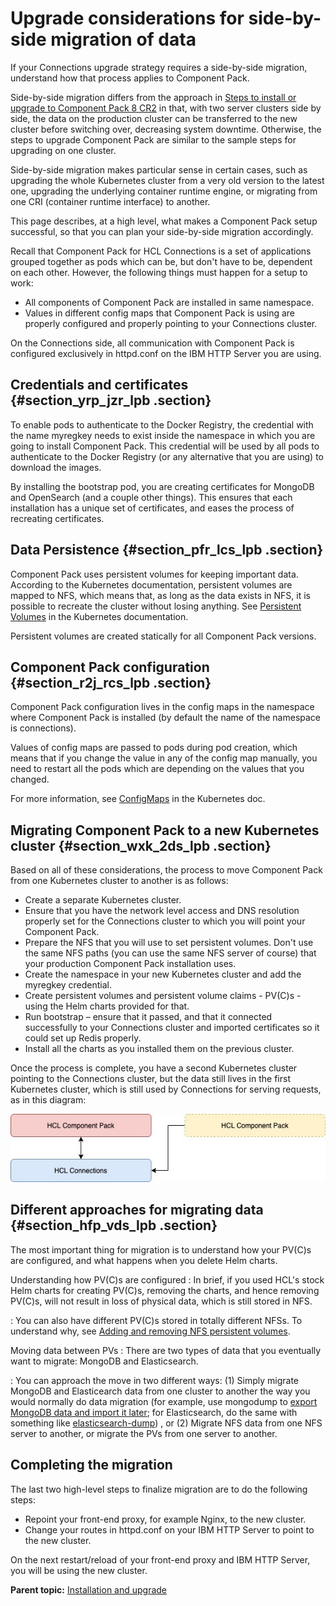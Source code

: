 # Upgrade considerations for side-by-side migration of data 

If your Connections upgrade strategy requires a side-by-side migration, understand how that process applies to Component Pack.

Side-by-side migration differs from the approach in [Steps to install or upgrade to Component Pack 8 CR2](cp_install_services_tasks.md) in that, with two server clusters side by side, the data on the production cluster can be transferred to the new cluster before switching over, decreasing system downtime. Otherwise, the steps to upgrade Component Pack are similar to the sample steps for upgrading on one cluster.

Side-by-side migration makes particular sense in certain cases, such as upgrading the whole Kubernetes cluster from a very old version to the latest one, upgrading the underlying container runtime engine, or migrating from one CRI \(container runtime interface\) to another.

This page describes, at a high level, what makes a Component Pack setup successful, so that you can plan your side-by-side migration accordingly.

Recall that Component Pack for HCL Connections is a set of applications grouped together as pods which can be, but don't have to be, dependent on each other. However, the following things must happen for a setup to work:

-   All components of Component Pack are installed in same namespace.
-   Values in different config maps that Component Pack is using are properly configured and properly pointing to your Connections cluster.

On the Connections side, all communication with Component Pack is configured exclusively in httpd.conf on the IBM HTTP Server you are using.

## Credentials and certificates {#section_yrp_jzr_lpb .section}

To enable pods to authenticate to the Docker Registry, the credential with the name myregkey needs to exist inside the namespace in which you are going to install Component Pack. This credential will be used by all pods to authenticate to the Docker Registry \(or any alternative that you are using\) to download the images.

By installing the bootstrap pod, you are creating certificates for MongoDB and OpenSearch \(and a couple other things\). This ensures that each installation has a unique set of certificates, and eases the process of recreating certificates.

## Data Persistence {#section_pfr_lcs_lpb .section}

Component Pack uses persistent volumes for keeping important data. According to the Kubernetes documentation, persistent volumes are mapped to NFS, which means that, as long as the data exists in NFS, it is possible to recreate the cluster without losing anything. See [Persistent Volumes](https://kubernetes.io/docs/concepts/storage/persistent-volumes/) in the Kubernetes documentation.

Persistent volumes are created statically for all Component Pack versions.

## Component Pack configuration {#section_r2j_rcs_lpb .section}

Component Pack configuration lives in the config maps in the namespace where Component Pack is installed \(by default the name of the namespace is connections\).

Values of config maps are passed to pods during pod creation, which means that if you change the value in any of the config map manually, you need to restart all the pods which are depending on the values that you changed.

For more information, see [ConfigMaps](https://kubernetes.io/docs/concepts/configuration/configmap/) in the Kubernetes doc.

## Migrating Component Pack to a new Kubernetes cluster {#section_wxk_2ds_lpb .section}

Based on all of these considerations, the process to move Component Pack from one Kubernetes cluster to another is as follows:

-   Create a separate Kubernetes cluster.
-   Ensure that you have the network level access and DNS resolution properly set for the Connections cluster to which you will point your Component Pack.
-   Prepare the NFS that you will use to set persistent volumes. Don't use the same NFS paths \(you can use the same NFS server of course\) that your production Component Pack installation uses.
-   Create the namespace in your new Kubernetes cluster and add the myregkey credential.
-   Create persistent volumes and persistent volume claims - PV\(C\)s - using the Helm charts provided for that.
-   Run bootstrap – ensure that it passed, and that it connected successfully to your Connections cluster and imported certificates so it could set up Redis properly.
-   Install all the charts as you installed them on the previous cluster.

Once the process is complete, you have a second Kubernetes cluster pointing to the Connections cluster, but the data still lives in the first Kubernetes cluster, which is still used by Connections for serving requests, as in this diagram:

![Two Component Pack clusters with second pointing to first Connections cluster](cp_install_side_by_side.jpg)

## Different approaches for migrating data {#section_hfp_vds_lpb .section}

The most important thing for migration is to understand how your PV\(C\)s are configured, and what happens when you delete Helm charts.

Understanding how PV\(C\)s are configured
:   In brief, if you used HCL's stock Helm charts for creating PV\(C\)s, removing the charts, and hence removing PV\(C\)s, will not result in loss of physical data, which is still stored in NFS.

:   You can also have different PV\(C\)s stored in totally different NFSs. To understand why, see [Adding and removing NFS persistent volumes](https://help.hcltechsw.com/connections/v65/admin/admin/cp_admin_pv_mng_add_rmv.html).

Moving data between PVs
:   There are two types of data that you eventually want to migrate: MongoDB and Elasticsearch.

:   You can approach the move in two different ways: \(1\) Simply migrate MongoDB and Elasticearch data from one cluster to another the way you would normally do data migration \(for example, use mongodump to [export MongoDB data and import it later](migrating_data_mongodb_v3_v5.md); for Elasticsearch, do the same with something like [elasticsearch-dump](cp_migrate_data_from_es7_to_opensearch.md)\) , or \(2\) Migrate NFS data from one NFS server to another, or migrate the PVs from one server to another.

## Completing the migration 

The last two high-level steps to finalize migration are to do the following steps:

-   Repoint your front-end proxy, for example Nginx, to the new cluster.
-   Change your routes in httpd.conf on your IBM HTTP Server to point to the new cluster.

On the next restart/reload of your front-end proxy and IBM HTTP Server, you will be using the new cluster.

**Parent topic:** [Installation and upgrade](../install/cp_install_upgrade_container.md)

